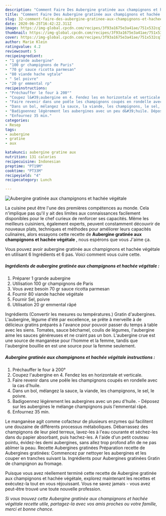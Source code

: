 ```yaml
---
description: "Comment Faire Des Aubergine gratinée aux champignons et hachée végétale"
title: "Comment Faire Des Aubergine gratinée aux champignons et hachée végétale"
slug: 32-comment-faire-des-aubergine-gratinee-aux-champignons-et-hachee-vegetale
date: 2020-06-25T16:42:22.311Z
image: https://img-global.cpcdn.com/recipes/3f93a1675e3a41ae/751x532cq70/aubergine-gratinee-aux-champignons-et-hachee-vegetale-photo-principale-de-la-recette.jpg
thumbnail: https://img-global.cpcdn.com/recipes/3f93a1675e3a41ae/751x532cq70/aubergine-gratinee-aux-champignons-et-hachee-vegetale-photo-principale-de-la-recette.jpg
cover: https://img-global.cpcdn.com/recipes/3f93a1675e3a41ae/751x532cq70/aubergine-gratinee-aux-champignons-et-hachee-vegetale-photo-principale-de-la-recette.jpg
author: Marie Klein
ratingvalue: 4.2
reviewcount: 5
recipeingredient:
- "1 grande aubergine"
- "100 gr champignons de Paris"
- "70 gr sauce ricotta parmesan"
- "80 viande hache vgtale"
- " Sel poivre"
- "20 gr emmental rp"
recipeinstructions:
- "Préchauffer le four à 200°"
- "Coupez l&#39;aubergine en 4. Fendez les en horizontale et verticale."
- "Faire revenir dans une poêle les champignons coupés en rondelle avec la cas d&#39;huile."
- "Dans un bol, mélangez la sauce, la viande, les champignons, le sel, le poivre."
- "Badigoennez légèrement les aubergines avec un peu d&#39;huile. Déposez sur les aubergines le mélange champignons puis l&#39;emmental râpé."
- "Enfournez 35 min."
categories:
- Resep
tags:
- aubergine
- gratine
- aux

katakunci: aubergine gratine aux 
nutrition: 131 calories
recipecuisine: Indonesian
preptime: "PT19M"
cooktime: "PT33M"
recipeyield: "4"
recipecategory: Lunch

---
```



![Aubergine gratinée aux champignons et hachée végétale](https://img-global.cpcdn.com/recipes/3f93a1675e3a41ae/751x532cq70/aubergine-gratinee-aux-champignons-et-hachee-vegetale-photo-principale-de-la-recette.jpg)

La cuisine peut être l'une des premières compétences au monde. Cela n'implique pas qu'il y ait des limites aux connaissances facilement disponibles pour le chef curieux de renforcer ses capacités. Même les meilleurs cuisiniers, également experts, peuvent constamment découvrir de nouveaux plats, techniques et méthodes pour améliorer leurs capacités culinaires, alors essayons cette recette de <strong> Aubergine gratinée aux champignons et hachée végétale </strong>, nous espérons que vous J'aime ça.

<!--inarticleads1-->

Vous pouvez avoir aubergine gratinée aux champignons et hachée végétale en utilisant 6 Ingrédients et 6 pas. Voici comment vous cuire cette.

##### Ingrédients de aubergine gratinée aux champignons et hachée végétale :

1. Préparer 1 grande aubergine
1. Utilisation 100 gr champignons de Paris
1. Vous avez besoin 70 gr sauce ricotta parmesan
1. Fournir 80 viande hachée végétale
1. Fournir  Sel, poivre
1. Utilisation 20 gr emmental râpé


Ingrédients (Convertir les mesures ou températures.) Gratin d&#39;aubergines. L&#39;aubergine, légume d&#39;été par excellence, se prête à merveille à de délicieux gratins préparés à l&#39;avance pour pouvoir passer du temps à table avec les siens. Tomates, sauce béchamel, coulis de légumes, l&#39;aubergine aime les sauces généreuses et ne craint pas un bon. L&#39;aubergine crue est une source de manganèse pour l&#39;homme et la femme, tandis que l&#39;aubergine bouillie en est une source pour la femme seulement. 

<!--inarticleads2-->

##### Aubergine gratinée aux champignons et hachée végétale instructions :

1. Préchauffer le four à 200°
1. Coupez l&#39;aubergine en 4. Fendez les en horizontale et verticale.
1. Faire revenir dans une poêle les champignons coupés en rondelle avec la cas d&#39;huile.
1. Dans un bol, mélangez la sauce, la viande, les champignons, le sel, le poivre.
1. Badigoennez légèrement les aubergines avec un peu d&#39;huile. - Déposez sur les aubergines le mélange champignons puis l&#39;emmental râpé.
1. Enfournez 35 min.


Le manganèse agit comme cofacteur de plusieurs enzymes qui facilitent une douzaine de différents processus métaboliques. Débarrassez des champignons de leur pied terreux, lavez-les à l&#39;eau courante et séchez-les dans du papier absorbant, puis hachez-les. A l&#39;aide d&#39;un petit couteau pointu, évidez-les demi aubergines, sans allez trop profond afin de ne pas abîmer la peau. Recette Aubergines gratinées Préparation recette de Aubergines gratinées: Commencez par nettoyer les aubergines et les couper en tranches suivant la. Ingrédients pour Aubergines gratinées Gratin de champignon au fromage. 

<!--inarticleads1-->

<p>
Puisque vous avez réellement terminé cette recette de Aubergine gratinée aux champignons et hachée végétale, explorez maintenant les recettes et exécutez-la tout en vous réjouissant. Vous ne savez jamais - vous avez peut-être trouvé une toute nouvelle profession.
</p>

<p>
<i>Si vous trouvez cette Aubergine gratinée aux champignons et hachée végétale recette utile, partagez-la avec vos amis proches ou votre famille, merci et bonne chance.</i>
</p>
